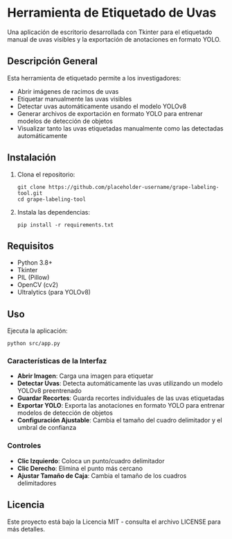 # Herramienta de Etiquetado de Uvas

Una aplicación de escritorio desarrollada con Tkinter para el etiquetado manual de uvas visibles y la exportación de anotaciones en formato YOLO.

## Descripción General

Esta herramienta de etiquetado permite a los investigadores:
- Abrir imágenes de racimos de uvas
- Etiquetar manualmente las uvas visibles
- Detectar uvas automáticamente usando el modelo YOLOv8
- Generar archivos de exportación en formato YOLO para entrenar modelos de detección de objetos
- Visualizar tanto las uvas etiquetadas manualmente como las detectadas automáticamente

## Instalación

1. Clona el repositorio:
   ```
   git clone https://github.com/placeholder-username/grape-labeling-tool.git
   cd grape-labeling-tool
   ```

2. Instala las dependencias:
   ```
   pip install -r requirements.txt
   ```

## Requisitos

- Python 3.8+
- Tkinter
- PIL (Pillow)
- OpenCV (cv2)
- Ultralytics (para YOLOv8)

## Uso

Ejecuta la aplicación:
```
python src/app.py
```

### Características de la Interfaz

- **Abrir Imagen**: Carga una imagen para etiquetar
- **Detectar Uvas**: Detecta automáticamente las uvas utilizando un modelo YOLOv8 preentrenado
- **Guardar Recortes**: Guarda recortes individuales de las uvas etiquetadas
- **Exportar YOLO**: Exporta las anotaciones en formato YOLO para entrenar modelos de detección de objetos
- **Configuración Ajustable**: Cambia el tamaño del cuadro delimitador y el umbral de confianza

### Controles

- **Clic Izquierdo**: Coloca un punto/cuadro delimitador
- **Clic Derecho**: Elimina el punto más cercano
- **Ajustar Tamaño de Caja**: Cambia el tamaño de los cuadros delimitadores

## Licencia

Este proyecto está bajo la Licencia MIT - consulta el archivo LICENSE para más detalles.
